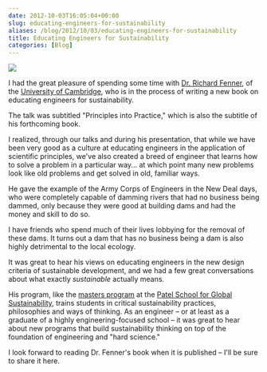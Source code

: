 ```yaml
---
date: 2012-10-03T16:05:04+00:00
slug: educating-engineers-for-sustainability
aliases: /blog/2012/10/03/educating-engineers-for-sustainability
title: Educating Engineers for Sustainability
categories: [Blog]
---
```


![](/images/2012/richard-fenner-patel-talk.jpg)

I had the great pleasure of spending some time with [Dr. Richard Fenner](http://www.csap.cam.ac.uk/network/richard-fenner/), of the [University of Cambridge](http://www.cam.ac.uk/), who is in the process of writing a new book on educating engineers for sustainability.

The talk was subtitled "Principles into Practice," which is also the subtitle of his forthcoming book.

I realized, through our talks and during his presentation, that while we have been very good as a culture at educating engineers in the application of scientific principles, we've also created a breed of engineer that learns how to solve a problem in a particular way... at which point many new problems look like old problems and get solved in old, familiar ways.

He gave the example of the Army Corps of Engineers in the New Deal days, who were completely capable of damming rivers that had no business being dammed, only because they were good at building dams and had the money and skill to do so.

I have friends who spend much of their lives lobbying for the removal of these dams. It turns out a dam that has no business being a dam is also highly detrimental to the local ecology.

It was great to hear his views on educating engineers in the new design criteria of sustainable development, and we had a few great conversations about what exactly _sustainable_ actually means.

His program, like the [masters program](http://psgs.usf.edu/m_a_program/) at the [Patel School for Global Sustainability](http://psgs.usf.edu), trains students in critical sustainability practices, philosophies and ways of thinking. As an engineer – or at least as a graduate of a highly engineering-focused school – it was great to hear about new programs that build sustainability thinking on top of the foundation of engineering and "hard science."

I look forward to reading Dr. Fenner's book when it is published – I'll be sure to share it here.


